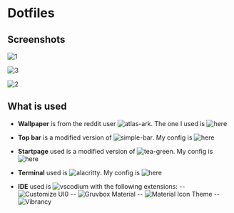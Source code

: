 # Dotfiles

## Screenshots

![1](https://raw.githubusercontent.com/xcvzn/dotfiles/main/screenshots/1.png)

![3](https://raw.githubusercontent.com/xcvzn/dotfiles/main/screenshots/3.png)

![2](https://raw.githubusercontent.com/xcvzn/dotfiles/main/screenshots/2.png)

## What is used

- **Wallpaper** is from the reddit user ![atlas-ark](https://www.reddit.com/user/atlas-ark/). The one I used is ![here](https://github.com/xcvzn/dotfiles/tree/main/wallpapers)

- **Top bar** is a modified version of ![simple-bar](https://github.com/Jean-Tinland/simple-bar). My config is ![here]()

- **Startpage** used is a modified version of ![tea-green](https://github.com/sadparadiseinhell/tea-green). My config is ![here](https://github.com/xcvzn/Home-Page)

- **Terminal** used is ![alacritty](https://github.com/alacritty/alacritty). My config is ![here](https://github.com/xcvzn/dotfiles/tree/main/.config/alacritty)

- **IDE** used is ![vscodium](https://github.com/VSCodium/vscodium) with the following extensions:
 -- ![Customize UI](https://github.com/iocave/customize-ui)0
 -- ![Gruvbox Material](https://github.com/sainnhe/gruvbox-material-vscode)
 -- ![Material Icon Theme](https://github.com/PKief/vscode-material-icon-theme)
 -- ![Vibrancy](https://github.com/EYHN/vscode-vibrancy)